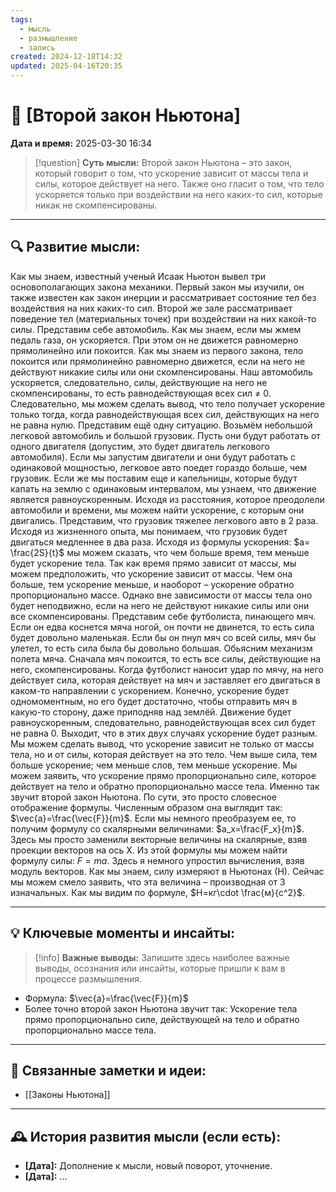 ```yaml
---
tags:
  - мысль
  - размышление
  - запись
created: 2024-12-18T14:32
updated: 2025-04-16T20:35
---
```


# 💭  [Второй закон Ньютона]

**Дата и время:** 2025-03-30 16:34

> [!question] **Суть мысли:**
> Второй закон Ньютона – это закон, который говорит о том, что ускорение зависит от массы тела и силы, которое действует на него. 
> Также оно гласит о том, что тело ускоряется только при воздействии на него каких-то сил, которые никак не скомпенсированы.

---

## 🔍 Развитие мысли:

Как мы знаем, известный ученый Исаак Ньютон вывел три основополагающих закона механики. Первый закон мы изучили, он также известен как закон инерции и рассматривает состояние тел без воздействия на них каких-то сил. Второй же зале рассматривает поведение тел (материальных точек) при воздействии на них какой-то силы.
Представим себе автомобиль. Как мы знаем, если мы жмем педаль газа, он ускоряется. При этом он не движется равномерно прямолинейно или покоится. Как мы знаем из первого закона, тело покоится или прямолинейно равномерно движется, если на него не действуют никакие силы или они скомпенсированы. Наш автомобиль ускоряется, следовательно, силы, действующие на него не скомпенсированы, то есть равнодействующая всех сил ≠ 0. Следовательно, мы можем сделать вывод, что тело получает ускорение только тогда, когда равнодействующая всех сил, действующих на него не равна нулю.
Представим ещё одну ситуацию. Возьмём небольшой легковой автомобиль и большой грузовик. Пусть они будут работать от одного двигателя (допустим, это будет двигатель легкового автомобиля). Если мы запустим двигатели и они будут работать с одинаковой мощностью, легковое авто поедет гораздо больше, чем грузовик. Если же мы поставим еще и капельницы, которые будут капать на землю с одинаковым интервалом, мы узнаем, что движение является равноускоренным. Исходя из расстояния, которое преодолели автомобили и времени, мы можем найти ускорение, с которым они двигались. Представим, что грузовик тяжелее легкового авто в 2 раза. Исходя из жизненного опыта, мы понимаем, что грузовик будет двигаться медленнее в два раза. Исходя из формулы ускорения: $a= \frac{2S}{t}$ мы можем сказать, что чем больше время, тем меньше будет ускорение тела. Так как время прямо зависит от массы, мы можем предположить, что ускорение зависит от массы. Чем она больше, тем ускорение меньше, и наоборот – ускорение обратно пропорционально массе. Однако вне зависимости от массы тела оно будет неподвижно, если на него не действуют никакие силы или они все скомпенсированы.
Представим себе футболиста, пинающего мяч. Если он едва коснется мяча ногой, он почти не двинется, то есть сила будет довольно маленькая. Если бы он пнул мяч со всей силы, мяч бы улетел, то есть сила была бы довольно большая. Обьясним механизм полета мяча. Сначала мяч покоится, то есть все силы, действующие на него, скомпенсированы. Когда футболист наносит удар по мячу, на него действует сила, которая действует на мяч и заставляет его двигаться в каком-то направлении с ускорением. Конечно, ускорение будет одномоментным, но его будет достаточно, чтобы отправить мяч в какую-то сторону, даже приподняв над землёй. Движение будет равноускоренным, следовательно, равнодействующая всех сил будет не равна 0. Выходит, что в этих двух случаях ускорение будет разным. Мы можем сделать вывод, что ускорение зависит не только от массы тела, но и от силы, которая действует на это тело. Чем выше сила, тем больше ускорение; чем меньше слов, тем меньше ускорение. Мы можем заявить, что ускорение прямо пропорционально силе, которое действует на тело и обратно пропорционально массе тела.
Именно так звучит второй закон Ньютона. По сути, это просто словесное отображение формулы. Численным образом она выглядит так: $\vec{a}=\frac{\vec{F}}{m}$. Если мы немного преобразуем ее, то получим формулу со скалярными величинами: $a_x=\frac{F_x}{m}$. Здесь мы просто заменили векторные величины на скалярные, взяв проекции векторов на ось Х.
Из этой формулы мы можем найти формулу силы: $F=ma$. Здесь я немного упростил вычисления, взяв модуль векторов. 
Как мы знаем, силу измеряют в Ньютонах (Н). Сейчас мы можем смело заявить, что эта величина – производная от 3 изначальных. Как мы видим по формуле, $Н=кг\cdot \frac{м}{с^2}$. 

---

## 💡 Ключевые моменты и инсайты:

> [!info] **Важные выводы:**
> Запишите здесь наиболее важные выводы, осознания или инсайты, которые пришли к вам в процессе размышления.

- Формула: $\vec{a}=\frac{\vec{F}}{m}$
- Более точно второй закон Ньютона звучит так: Ускорение тела прямо пропорционально силе, действующей на тело и обратно пропорционально массе тела.

---

## 🔄 Связанные заметки и идеи:

- [[Законы Ньютона]]

---

## 🕰️ История развития мысли (если есть):

* **[Дата]:**  Дополнение к мысли, новый поворот, уточнение.
* **[Дата]:**  ...